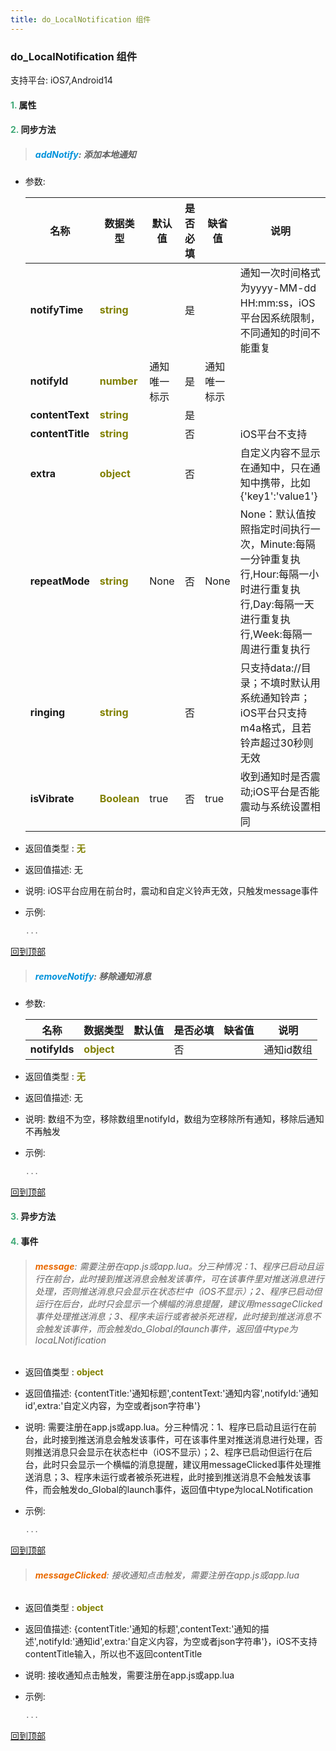 ```yaml
---
title: do_LocalNotification 组件
---
```


### do_LocalNotification 组件

 支持平台: iOS7,Android14
 

#### <font color ='#40A977'>**1.**</font> 属性

#### <font color ='#40A977'>**2.**</font> 同步方法

>##### <font color ='#0092db'>**addNotify**</font>: 添加本地通知

- 参数:

  名称 | 数据类型 |默认值|是否必填|缺省值|说明
  ---- |-------------  |----------|--------------|--------|------
  **notifyTime** |<font color ='#808000'>**string**</font> |  | 是||通知一次时间格式为yyyy-MM-dd HH:mm:ss，iOS平台因系统限制，不同通知的时间不能重复
  **notifyId** |<font color ='#808000'>**number**</font> | 通知唯一标示 | 是|通知唯一标示|
  **contentText** |<font color ='#808000'>**string**</font> |  | 是||
  **contentTitle** |<font color ='#808000'>**string**</font> |  | 否||iOS平台不支持
  **extra** |<font color ='#808000'>**object**</font> |  | 否||自定义内容不显示在通知中，只在通知中携带，比如{'key1':'value1'}
  **repeatMode** |<font color ='#808000'>**string**</font> | None | 否|None|None：默认值按照指定时间执行一次，Minute:每隔一分钟重复执行,Hour:每隔一小时进行重复执行,Day:每隔一天进行重复执行,Week:每隔一周进行重复执行
  **ringing** |<font color ='#808000'>**string**</font> |  | 否||只支持data://目录；不填时默认用系统通知铃声；iOS平台只支持m4a格式，且若铃声超过30秒则无效
  **isVibrate** |<font color ='#808000'>**Boolean**</font> | true | 否|true|收到通知时是否震动;iOS平台是否能震动与系统设置相同
- 返回值类型 : <font color ='#808000'>**无**</font>
- 返回值描述: 无
- 说明: iOS平台应用在前台时，震动和自定义铃声无效，只触发message事件
- 示例:

  ```javascript
  ...

  ```

[回到顶部](#top)

>##### <font color ='#0092db'>**removeNotify**</font>: 移除通知消息

- 参数:

  名称 | 数据类型 |默认值|是否必填|缺省值|说明
  ---- |-------------  |----------|--------------|--------|------
  **notifyIds** |<font color ='#808000'>**object**</font> |  | 否||通知id数组
- 返回值类型 : <font color ='#808000'>**无**</font>
- 返回值描述: 无
- 说明: 数组不为空，移除数组里notifyId，数组为空移除所有通知，移除后通知不再触发
- 示例:

  ```javascript
  ...

  ```

[回到顶部](#top)

#### <font color ='#40A977'>**3.**</font> 异步方法


#### <font color ='#40A977'>**4.**</font> 事件

>###### <font color ='#e96900'>**message**</font>: 需要注册在app.js或app.lua。分三种情况：1、程序已启动且运行在前台，此时接到推送消息会触发该事件，可在该事件里对推送消息进行处理，否则推送消息只会显示在状态栏中（iOS不显示）；2、程序已启动但运行在后台，此时只会显示一个横幅的消息提醒，建议用messageClicked事件处理推送消息；3、程序未运行或者被杀死进程，此时接到推送消息不会触发该事件，而会触发do_Global的launch事件，返回值中type为locaLNotification

- 返回值类型 : <font color ='#808000'>**object**</font>
- 返回值描述: {contentTitle:'通知标题',contentText:'通知内容',notifyId:'通知id',extra:'自定义内容，为空或者json字符串'}
- 说明: 需要注册在app.js或app.lua。分三种情况：1、程序已启动且运行在前台，此时接到推送消息会触发该事件，可在该事件里对推送消息进行处理，否则推送消息只会显示在状态栏中（iOS不显示）；2、程序已启动但运行在后台，此时只会显示一个横幅的消息提醒，建议用messageClicked事件处理推送消息；3、程序未运行或者被杀死进程，此时接到推送消息不会触发该事件，而会触发do_Global的launch事件，返回值中type为locaLNotification
- 示例:

  ```javascript
  ...

  ```

[回到顶部](#top)

>###### <font color ='#e96900'>**messageClicked**</font>: 接收通知点击触发，需要注册在app.js或app.lua

- 返回值类型 : <font color ='#808000'>**object**</font>
- 返回值描述: {contentTitle:'通知的标题',contentText:'通知的描述',notifyId:'通知id',extra:'自定义内容，为空或者json字符串'}，iOS不支持contentTitle输入，所以也不返回contentTitle
- 说明: 接收通知点击触发，需要注册在app.js或app.lua
- 示例:

  ```javascript
  ...

  ```

[回到顶部](#top)


